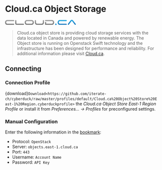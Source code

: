 Cloud.ca Object Storage
====

![Cloud.ca Logo](_images/Cloud.ca_logo.png)

> Cloud.ca object store is providing cloud storage services with the data located in Canada and powered by renewable energy. The Object store is running on Openstack Swift technology and the infrastructure has been designed for performance and reliability. For additional information please visit [Cloud.ca](http://www.cloud.ca/).

## Connecting

### Connection Profile

{download}`Download<https://github.com/iterate-ch/cyberduck/raw/master/profiles/default/Cloud.ca%20Object%20Store%20East-1%20Region.cyberduckprofile>` the *Cloud.ca Object Store East-1 Region Profile* or install it from *Preferences… → Profiles* for preconfigured settings.

### Manual Configuration

Enter the following information in the [bookmark](../../cyberduck/bookmarks.md):

- Protocol: `OpenStack`
- Server: `objects.east-1.cloud.ca`
- Port: `443`
- Username: `Account Name`
- Password: `API Key`